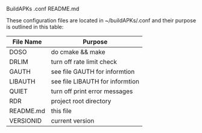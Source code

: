 BuildAPKs .conf README.md

These configuration files are located in ~/buildAPKs/.conf and their purpose is outlined in this table:

| File Name | Purpose |
| --------- | ------- |
| DOSO      | do cmake && make |
| DRLIM     | turn off rate limit check | 
| GAUTH     | see file GAUTH for informtion |
| LIBAUTH   | see file LIBAUTH for informtion |
| QUIET     | turn off print error messages |  
| RDR       | project root directory | 
| README.md | this file |
| VERSIONID | current version |
<!-- README.md EOF -->
